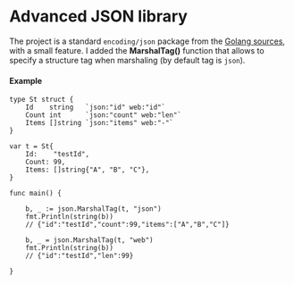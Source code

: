 # Advanced JSON library

The project is a standard `encoding/json` package from the [Golang sources](https://github.com/golang/go), with a small  feature.
I added the **MarshalTag()** function that allows to specify a structure tag when marshaling (by default tag is `json`).

#### Example
```golang
type St struct {
	Id    string   `json:"id" web:"id"`
	Count int      `json:"count" web:"len"`
	Items []string `json:"items" web:"-"`
}

var t = St{
	Id:    "testId",
	Count: 99,
	Items: []string{"A", "B", "C"},
}

func main() {

	b, _ := json.MarshalTag(t, "json")
	fmt.Println(string(b))
	// {"id":"testId","count":99,"items":["A","B","C"]}

	b, _ = json.MarshalTag(t, "web")
	fmt.Println(string(b))
	// {"id":"testId","len":99}

}
```
